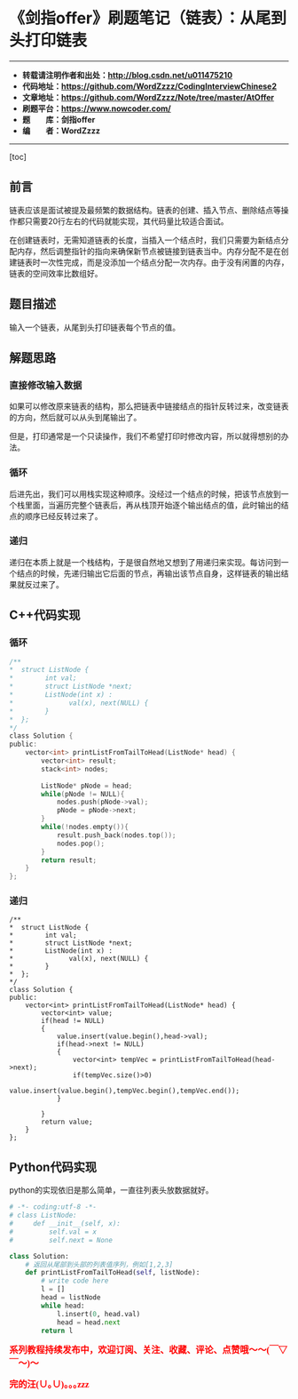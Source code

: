 # 《剑指offer》刷题笔记（链表）：从尾到头打印链表

----------

- **转载请注明作者和出处：http://blog.csdn.net/u011475210**
- **代码地址：https://github.com/WordZzzz/CodingInterviewChinese2**
- **文章地址：https://github.com/WordZzzz/Note/tree/master/AtOffer**
- **刷题平台：https://www.nowcoder.com/**
- **题&emsp;&emsp;库：剑指offer**
- **编&emsp;&emsp;者：WordZzzz**

----------

[toc]

## 前言

链表应该是面试被提及最频繁的数据结构。链表的创建、插入节点、删除结点等操作都只需要20行左右的代码就能实现，其代码量比较适合面试。

在创建链表时，无需知道链表的长度，当插入一个结点时，我们只需要为新结点分配内存，然后调整指针的指向来确保新节点被链接到链表当中。内存分配不是在创建链表时一次性完成，而是没添加一个结点分配一次内存。由于没有闲置的内存，链表的空间效率比数组好。

## 题目描述

输入一个链表，从尾到头打印链表每个节点的值。

## 解题思路

### 直接修改输入数据

如果可以修改原来链表的结构，那么把链表中链接结点的指针反转过来，改变链表的方向，然后就可以从头到尾输出了。

但是，打印通常是一个只读操作，我们不希望打印时修改内容，所以就得想别的办法。

### 循环

后进先出，我们可以用栈实现这种顺序。没经过一个结点的时候，把该节点放到一个栈里面，当遍历完整个链表后，再从栈顶开始逐个输出结点的值，此时输出的结点的顺序已经反转过来了。

### 递归

递归在本质上就是一个栈结构，于是很自然地又想到了用递归来实现。每访问到一个结点的时候，先递归输出它后面的节点，再输出该节点自身，这样链表的输出结果就反过来了。

## C++代码实现

### 循环

```c
/**
*  struct ListNode {
*        int val;
*        struct ListNode *next;
*        ListNode(int x) :
*              val(x), next(NULL) {
*        }
*  };
*/
class Solution {
public:
    vector<int> printListFromTailToHead(ListNode* head) {
        vector<int> result;
        stack<int> nodes;
        
        ListNode* pNode = head;
        while(pNode != NULL){
            nodes.push(pNode->val);
            pNode = pNode->next;
        }
        while(!nodes.empty()){
            result.push_back(nodes.top());
            nodes.pop();
        }
        return result;
    }
};
```

### 递归

```
/**
*  struct ListNode {
*        int val;
*        struct ListNode *next;
*        ListNode(int x) :
*              val(x), next(NULL) {
*        }
*  };
*/
class Solution {
public:
    vector<int> printListFromTailToHead(ListNode* head) {
        vector<int> value;
        if(head != NULL)
        {
            value.insert(value.begin(),head->val);
            if(head->next != NULL)
            {
                vector<int> tempVec = printListFromTailToHead(head->next);
                if(tempVec.size()>0)
                value.insert(value.begin(),tempVec.begin(),tempVec.end());  
            }         
             
        }
        return value;
    }
};
```

## Python代码实现

python的实现依旧是那么简单，一直往列表头放数据就好。

```python
# -*- coding:utf-8 -*-
# class ListNode:
#     def __init__(self, x):
#         self.val = x
#         self.next = None

class Solution:
    # 返回从尾部到头部的列表值序列，例如[1,2,3]
    def printListFromTailToHead(self, listNode):
        # write code here
        l = []
        head = listNode
        while head:
            l.insert(0, head.val)
            head = head.next
        return l
```

**<font color="red" size=3 face="仿宋">系列教程持续发布中，欢迎订阅、关注、收藏、评论、点赞哦～～(￣▽￣～)～</font>**

**<font color="red" size=3 face="仿宋">完的汪(∪｡∪)｡｡｡zzz</font>**